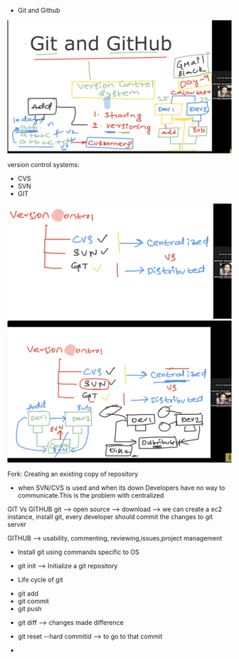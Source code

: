 * Git and Github

![alt text](image-36.png)

version control systems:
* CVS
* SVN
* GIT

![alt text](image-43.png)
![alt text](image-44.png)

Fork: Creating an existing copy of repository

* when SVN/CVS is used and when its down Developers have no way to communicate.This is the problem with centralized 


GIT Vs GITHUB
git --> open source --> download  --> we can create a ec2 instance, install git, every developer should commit the changes to git server

GITHUB --> usability, commenting, reviewing,issues,project management

* Install git using commands specific to OS
* git init --> Initialize a git repository

* Life cycle of git
- git add
- git commit
- git push

* git diff --> changes made difference
* git reset --hard commitid --> to go to that commit

*

